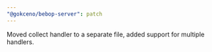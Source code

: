 ```yaml
---
"@gokceno/bebop-server": patch
---
```


Moved collect handler to a separate file, added support for multiple handlers.
